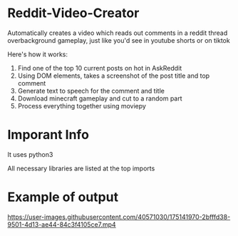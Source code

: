 # Reddit-Video-Creator
Automatically creates a video which reads out comments in a reddit thread overbackground gameplay, just like you'd see in youtube shorts or on tiktok

Here's how it works:

1. Find one of the top 10 current posts on hot in AskReddit
2. Using DOM elements, takes a screenshot of the post title and top comment
3. Generate text to speech for the comment and title
4. Download minecraft gameplay and cut to a random part
5. Process everything together using moviepy

# Imporant Info
It uses python3

All necessary libraries are listed at the top imports

# Example of output


https://user-images.githubusercontent.com/40571030/175141970-2bfffd38-9501-4d13-ae44-84c3f4105ce7.mp4

